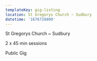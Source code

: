 ```yaml
---
templateKey: gig-listing
location: St Gregorys Church ~ Sudbury
datetime: '1676728800'
---
```

St Gregorys Church ~ Sudbury

2﻿ x 45 min sessions

P﻿ublic Gig
